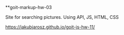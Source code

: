 **goit-markup-hw-03

Site for searching pictures. Using API, JS, HTML, CSS

https://jakubjarosz.github.io/goit-js-hw-11/
